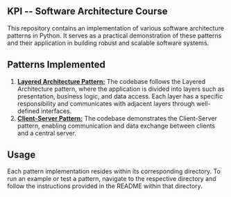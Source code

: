 ## KPI -- Software Architecture Course

This repository contains an implementation of various software architecture patterns in Python. It serves as a practical demonstration of these patterns and their application in building robust and scalable software systems.

## Patterns Implemented

1. [**Layered Architecture Pattern:**](1-layered-architecture/) The codebase follows the Layered Architecture pattern, where the application is divided into layers such as presentation, business logic, and data access. Each layer has a specific responsibility and communicates with adjacent layers through well-defined interfaces.
2. [**Client-Server Pattern:**](2-client-server) The codebase demonstrates the Client-Server pattern, enabling communication and data exchange between clients and a central server.

## Usage

Each pattern implementation resides within its corresponding directory. To run an example or test a pattern, navigate to the respective directory and follow the instructions provided in the README within that directory.


